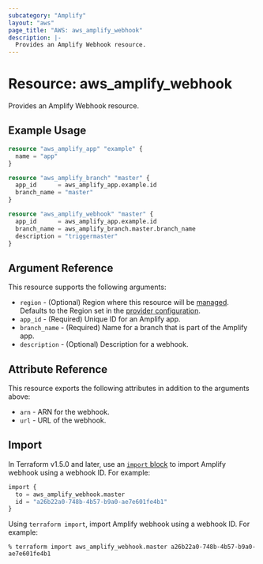 ```yaml
---
subcategory: "Amplify"
layout: "aws"
page_title: "AWS: aws_amplify_webhook"
description: |-
  Provides an Amplify Webhook resource.
---
```


# Resource: aws_amplify_webhook

Provides an Amplify Webhook resource.

## Example Usage

```terraform
resource "aws_amplify_app" "example" {
  name = "app"
}

resource "aws_amplify_branch" "master" {
  app_id      = aws_amplify_app.example.id
  branch_name = "master"
}

resource "aws_amplify_webhook" "master" {
  app_id      = aws_amplify_app.example.id
  branch_name = aws_amplify_branch.master.branch_name
  description = "triggermaster"
}
```

## Argument Reference

This resource supports the following arguments:

* `region` - (Optional) Region where this resource will be [managed](https://docs.aws.amazon.com/general/latest/gr/rande.html#regional-endpoints). Defaults to the Region set in the [provider configuration](https://registry.terraform.io/providers/hashicorp/aws/latest/docs#aws-configuration-reference).
* `app_id` - (Required) Unique ID for an Amplify app.
* `branch_name` - (Required) Name for a branch that is part of the Amplify app.
* `description` - (Optional) Description for a webhook.

## Attribute Reference

This resource exports the following attributes in addition to the arguments above:

* `arn` - ARN for the webhook.
* `url` - URL of the webhook.

## Import

In Terraform v1.5.0 and later, use an [`import` block](https://developer.hashicorp.com/terraform/language/import) to import Amplify webhook using a webhook ID. For example:

```terraform
import {
  to = aws_amplify_webhook.master
  id = "a26b22a0-748b-4b57-b9a0-ae7e601fe4b1"
}
```

Using `terraform import`, import Amplify webhook using a webhook ID. For example:

```console
% terraform import aws_amplify_webhook.master a26b22a0-748b-4b57-b9a0-ae7e601fe4b1
```
